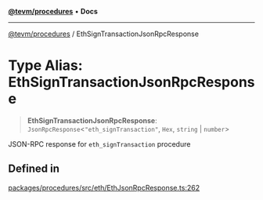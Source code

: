 [**@tevm/procedures**](../README.md) • **Docs**

***

[@tevm/procedures](../globals.md) / EthSignTransactionJsonRpcResponse

# Type Alias: EthSignTransactionJsonRpcResponse

> **EthSignTransactionJsonRpcResponse**: `JsonRpcResponse`\<`"eth_signTransaction"`, `Hex`, `string` \| `number`\>

JSON-RPC response for `eth_signTransaction` procedure

## Defined in

[packages/procedures/src/eth/EthJsonRpcResponse.ts:262](https://github.com/qbzzt/tevm-monorepo/blob/main/packages/procedures/src/eth/EthJsonRpcResponse.ts#L262)
